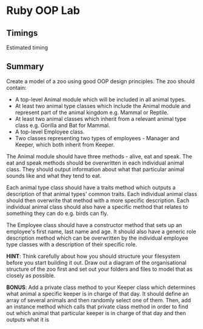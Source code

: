 # Ruby OOP Lab

## Timings

Estimated timing

## Summary

Create a model of a zoo using good OOP design principles. The zoo should contain:

* A top-level Animal module which will be included in all animal types.
* At least two animal type classes which include the Animal module and represent part of the animal kingdom e.g. Mammal or Reptile.
* At least two animal classes which inherit from a relevant animal type class e.g. Gorilla and Bat for Mammal.
* A top-level Employee class.
* Two classes representing two types of employees - Manager and Keeper, which both inherit from Keeper.

The Animal module should have three methods - alive, eat and speak. The eat and speak methods should be overwritten in each individual animal class. They should output information about what that particular animal sounds like and what they tend to eat.

Each animal type class should have a traits method which outputs a description of that animal types' common traits. Each individual animal class should then overwrite that method with a more specific description. Each individual animal class should also have a specific method that relates to something they can do e.g. birds can fly.

The Employee class should have a constructor method that sets up an employee's first name, last name and age. It should also have a generic role description method which can be overwritten by the individual employee type classes with a description of their specific role.

**HINT**: Think carefully about how you should structure your filesystem before you start building it out. Draw out a diagram of the organisational structure of the zoo first and set out your folders and files to model that as closely as possible.

**BONUS**: Add a private class method to your Keeper class which determines what animal a specific keeper is in charge of that day. It should define an array of several animals and then randomly select one of them. Then, add an instance method which calls that private class method in order to find out which animal that particular keeper is in charge of that day and then outputs what it is